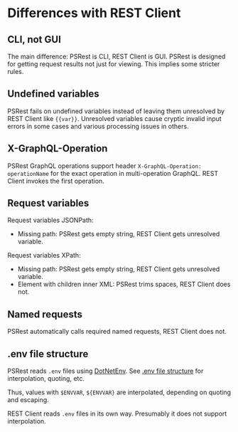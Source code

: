 # Differences with REST Client

## CLI, not GUI

The main difference: PSRest is CLI, REST Client is GUI. PSRest is designed for
getting request results not just for viewing. This implies some stricter rules.

## Undefined variables

PSRest fails on undefined variables instead of leaving them unresolved by REST
Client like `{{var}}`. Unresolved variables cause cryptic invalid input errors
in some cases and various processing issues in others.

## X-GraphQL-Operation

PSRest GraphQL operations support header `X-GraphQL-Operation: operationName`
for the exact operation in multi-operation GraphQL. REST Client invokes the
first operation.

## Request variables

Request variables JSONPath:
- Missing path: PSRest gets empty string, REST Client gets unresolved variable.

Request variables XPath:
- Missing path: PSRest gets empty string, REST Client gets unresolved variable.
- Element with children inner XML: PSRest trims spaces, REST Client does not.

## Named requests

PSRest automatically calls required named requests, REST Client does not.

## .env file structure

[DotNetEnv]: https://github.com/tonerdo/dotnet-env
[.env file structure]: https://github.com/tonerdo/dotnet-env/blob/master/README.md#env-file-structure

PSRest reads `.env` files using [DotNetEnv].
See [.env file structure] for interpolation, quoting, etc.

Thus, values with `$ENVVAR`, `${ENVVAR}` are interpolated,
depending on quoting and escaping.

REST Client reads `.env` files in its own way.
Presumably it does not support interpolation.
